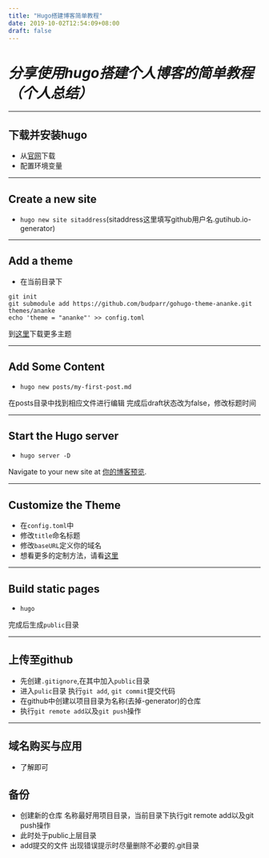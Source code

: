 ```yaml
---
title: "Hugo搭建博客简单教程"
date: 2019-10-02T12:54:09+08:00
draft: false
---
```


# ***分享使用hugo搭建个人博客的简单教程（个人总结）***
*****
## 下载并安装hugo
* 从[官网](https://gohugo.io/getting-started/installing)下载
* 配置环境变量
*****
## Create a new site
* `hugo new site sitaddress`(sitaddress这里填写github用户名.gutihub.io-generator)
*****
## Add a theme
* 在当前目录下
 ```
git init
git submodule add https://github.com/budparr/gohugo-theme-ananke.git themes/ananke
echo 'theme = "ananke"' >> config.toml
```

到[这里](https://themes.gohugo.io/)下载更多主题
*****
## Add Some Content
* `hugo new posts/my-first-post.md`

在posts目录中找到相应文件进行编辑 完成后draft状态改为false，修改标题时间
*****
## Start the Hugo server
* `hugo server -D`

Navigate to your new site at [你的博客预览](http://localhost:1313/).
*****
## Customize the Theme
* 在`config.toml`中
* 修改`title`命名标题
* 修改`baseURL`定义你的域名
* 想看更多的定制方法，请看[这里](https://gohugo.io/themes/customizing/)
*****
## Build static pages
* `hugo`

完成后生成`public`目录
*****
## 上传至github
* 先创建`.gitignore`,在其中加入`public`目录
* 进入`pulic`目录 执行`git add`, `git commit`提交代码
* 在github中创建以项目目录为名称(去掉-generator)的仓库
* 执行`git remote add`以及`git push`操作
*****
## 域名购买与应用
* 了解即可
## 备份
* 创建新的仓库 名称最好用项目目录，当前目录下执行git remote add以及git push操作
* 此时处于public上层目录
* add提交的文件 出现错误提示时尽量删除不必要的.git目录